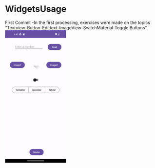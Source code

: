 # WidgetsUsage
First Commit
-In the first processing, exercises were made on the topics "Textview-Button-Edittext-ImageView-SwitchMaterial-Toggle Buttons".
<img src="first_version_screen_shot.png" alt="vers_1" width="200"/>

